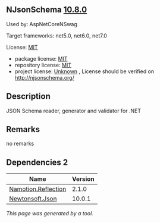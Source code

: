 NJsonSchema [10.8.0](https://www.nuget.org/packages/NJsonSchema/10.8.0)
--------------------

Used by: AspNetCoreNSwag

Target frameworks: net5.0, net6.0, net7.0

License: [MIT](../../../../licenses/mit) 

- package license: [MIT](https://licenses.nuget.org/MIT) 
- repository license: [MIT](https://github.com/RicoSuter/NJsonSchema) 
- project license: [Unknown](http://njsonschema.org/) , License should be verified on http://njsonschema.org/

Description
-----------
JSON Schema reader, generator and validator for .NET

Remarks
-----------
no remarks


Dependencies 2
-----------

|Name|Version|
|----------|:----|
|[Namotion.Reflection](../../../../packages/nuget.org/namotion.reflection/2.1.0)|2.1.0|
|[Newtonsoft.Json](../../../../packages/nuget.org/newtonsoft.json/10.0.1)|10.0.1|

*This page was generated by a tool.*